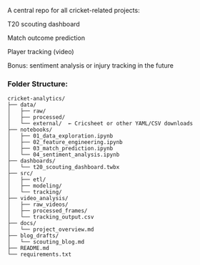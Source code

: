 A central repo for all cricket-related projects:

T20 scouting dashboard

Match outcome prediction

Player tracking (video)

Bonus: sentiment analysis or injury tracking in the future

### Folder Structure:
```
cricket-analytics/
├── data/
│   ├── raw/
│   ├── processed/
│   └── external/  ← Cricsheet or other YAML/CSV downloads
├── notebooks/
│   ├── 01_data_exploration.ipynb
│   ├── 02_feature_engineering.ipynb
│   ├── 03_match_prediction.ipynb
│   └── 04_sentiment_analysis.ipynb
├── dashboards/
│   └── t20_scouting_dashboard.twbx
├── src/
│   ├── etl/
│   ├── modeling/
│   └── tracking/
├── video_analysis/
│   ├── raw_videos/
│   ├── processed_frames/
│   └── tracking_output.csv
├── docs/
│   └── project_overview.md
├── blog_drafts/
│   └── scouting_blog.md
├── README.md
└── requirements.txt
```
